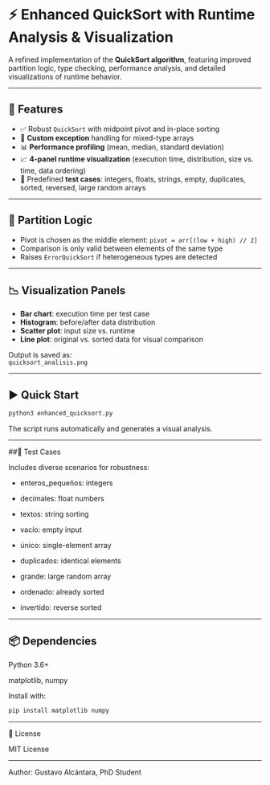 # ⚡ Enhanced QuickSort with Runtime Analysis & Visualization

A refined implementation of the **QuickSort algorithm**, featuring improved partition logic, type checking, performance analysis, and detailed visualizations of runtime behavior.

---

## 🚀 Features

- ✅ Robust `QuickSort` with midpoint pivot and in-place sorting
- 🔎 **Custom exception** handling for mixed-type arrays
- 📊 **Performance profiling** (mean, median, standard deviation)
- 📈 **4-panel runtime visualization** (execution time, distribution, size vs. time, data ordering)
- 🧪 Predefined **test cases**: integers, floats, strings, empty, duplicates, sorted, reversed, large random arrays

---

## 🧠 Partition Logic

- Pivot is chosen as the middle element: `pivot = arr[(low + high) // 2]`
- Comparison is only valid between elements of the same type
- Raises `ErrorQuickSort` if heterogeneous types are detected

---

## 📉 Visualization Panels

- **Bar chart**: execution time per test case
- **Histogram**: before/after data distribution
- **Scatter plot**: input size vs. runtime
- **Line plot**: original vs. sorted data for visual comparison

Output is saved as:  
`quicksort_analisis.png`

---

## ▶️ Quick Start

```bash
python3 enhanced_quicksort.py

```
The script runs automatically and generates a visual analysis.

---

##🧪 Test Cases

Includes diverse scenarios for robustness:

- enteros_pequeños: integers

- decimales: float numbers

- textos: string sorting

- vacío: empty input

- único: single-element array

- duplicados: identical elements

- grande: large random array

- ordenado: already sorted

- invertido: reverse sorted

---

## 📦 Dependencies

Python 3.6+

matplotlib, numpy

Install with:
```bash
pip install matplotlib numpy


```

---

📄 License

MIT License

---

Author: Gustavo Alcántara, PhD Student

